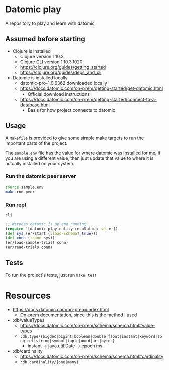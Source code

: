 # Datomic play

A repository to play and learn with datomic

## Assumed before starting

- Clojure is installed
  - Clojure version 1.10.3
  - Clojure CLI version 1.10.3.1020
  - https://clojure.org/guides/getting_started
  - https://clojure.org/guides/deps_and_cli
- Datomic is installed locally
  - datomic-pro-1.0.6362 downloaded locally
  - https://docs.datomic.com/on-prem/getting-started/get-datomic.html
    - Official download instructions
  - https://docs.datomic.com/on-prem/getting-started/connect-to-a-database.html
    - Basis for how project connects to datomic

## Usage

A `Makefile` is provided to give some simple make targets to run the important parts of the project.

The `sample.env` file has the value for where datomic was installed for me,
if you are using a different value, then just update that value to where
it is actually installed on your system.

### Run the datomic peer server

``` bash
source sample.env
make run-peer
```

### Run repl 

``` bash
clj
```

``` clojure
;; Witness datomic is up and running
(require '[datomic-play.entity-resolution :as er])
(def sys (er/start {:load-schema? true}))
(def conn (:conn sys))
(er/load-sample-trial! conn)
(er/read-trials conn)
```

## Tests

To run the project's tests, just run `make test`

# Resources

- https://docs.datomic.com/on-prem/index.html
  - On-prem documentation, since this is the method I used
- :db/valueTypes
  - https://docs.datomic.com/on-prem/schema/schema.html#value-types
  - `:db.type/{bigdec|bigint|boolean|double|float|instant|keyword|long|ref|string|symbol|tuple|uuid|uri|bytes}`
    - instant -> java.util.Date -> epoch ms
- :db/cardinality
  - https://docs.datomic.com/on-prem/schema/schema.html#cardinality
  - `:db.cardinality/{one|many}`
